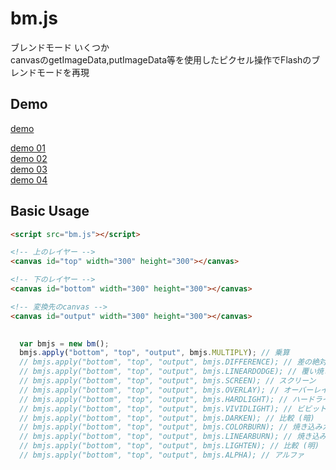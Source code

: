 # bm.js

ブレンドモード いくつか   
canvasのgetImageData,putImageData等を使用したピクセル操作でFlashのブレンドモードを再現

## Demo
[demo](http://ikeryou.jp/bmjs)

[demo 01](http://ikeryou.jp/bmjs/sample/1)  
[demo 02](http://ikeryou.jp/bmjs/sample/2)  
[demo 03](http://ikeryou.jp/bmjs/sample/3)  
[demo 04](http://ikeryou.jp/bmjs/sample/4)

## Basic Usage
````html
<script src="bm.js"></script>
````
````html
<!-- 上のレイヤー -->
<canvas id="top" width="300" height="300"></canvas>

<!-- 下のレイヤー -->
<canvas id="bottom" width="300" height="300"></canvas>

<!-- 変換先のcanvas -->
<canvas id="output" width="300" height="300"></canvas>
````
````javascript
  
  var bmjs = new bm();
  bmjs.apply("bottom", "top", "output", bmjs.MULTIPLY); // 乗算
  // bmjs.apply("bottom", "top", "output", bmjs.DIFFERENCE); // 差の絶対値
  // bmjs.apply("bottom", "top", "output", bmjs.LINEARDODGE); // 覆い焼き（リニア）- 加算
  // bmjs.apply("bottom", "top", "output", bmjs.SCREEN); // スクリーン
  // bmjs.apply("bottom", "top", "output", bmjs.OVERLAY); // オーバーレイ
  // bmjs.apply("bottom", "top", "output", bmjs.HARDLIGHT); // ハードライト
  // bmjs.apply("bottom", "top", "output", bmjs.VIVIDLIGHT); // ビビットライト
  // bmjs.apply("bottom", "top", "output", bmjs.DARKEN); // 比較 (暗)
  // bmjs.apply("bottom", "top", "output", bmjs.COLORBURN); // 焼き込みカラー
  // bmjs.apply("bottom", "top", "output", bmjs.LINEARBURN); // 焼き込み (リニア)
  // bmjs.apply("bottom", "top", "output", bmjs.LIGHTEN); // 比較 (明)
  // bmjs.apply("bottom", "top", "output", bmjs.ALPHA); // アルファ
````
